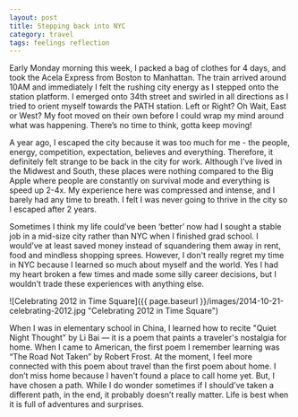 ```yaml
---
layout: post
title: Stepping back into NYC
category: travel
tags: feelings reflection 
---
```

Early Monday morning this week, I packed a bag of clothes for 4 days, and took the Acela Express from Boston to Manhattan.  The train arrived around 10AM and immediately I felt the rushing city energy as I stepped onto the station platform. I emerged onto 34th street and swirled in all directions as I tried to orient myself towards the PATH station. Left or Right? Oh Wait, East or West? My foot moved on their own before I could wrap my mind around what was happening. There’s no time to think, gotta keep moving! 

A year ago, I escaped the city because it was too much for me - the people, energy, competition, expectation, believes and everything. Therefore, it definitely felt strange to be back in the city for work. Although I've lived in the Midwest and South, these places were nothing compared to the Big Apple where people are constantly on survival mode and everything is speed up 2-4x. My experience here was compressed and intense, and I barely had any time to breath. I felt I was never going to thrive in the city so I escaped after 2 years. 

Sometimes I think my life could’ve been ‘better’ now had I sought a stable job in a mid-size city rather than NYC when I finished grad school. I would’ve at least saved money instead of squandering them away in rent, food and mindless shopping sprees. However, I don't really regret my time in NYC because I learned so much about myself and the world. Yes I had my heart broken a few times and made some silly career decisions, but I wouldn’t trade these experiences with anything else. 

![Celebrating 2012 in Time Square]({{ page.baseurl }}/images/2014-10-21-celebrating-2012.jpg "Celebrating 2012 in Time Square")

When I was in elementary school in China, I  learned how to recite "Quiet Night Thought" by Li Bai — it is a poem that paints a traveler's nostalgia for home. When I came to American, the first poem I remember learning was “The Road Not Taken” by Robert Frost. At the moment, I feel more connected with this poem about travel than the first poem about home. I don’t miss home because I haven't found a place to call home yet. But, I have chosen a path. While I do wonder sometimes if I should’ve taken a different path, in the end, it probably doesn’t really matter. Life is best when it is full of adventures and surprises.